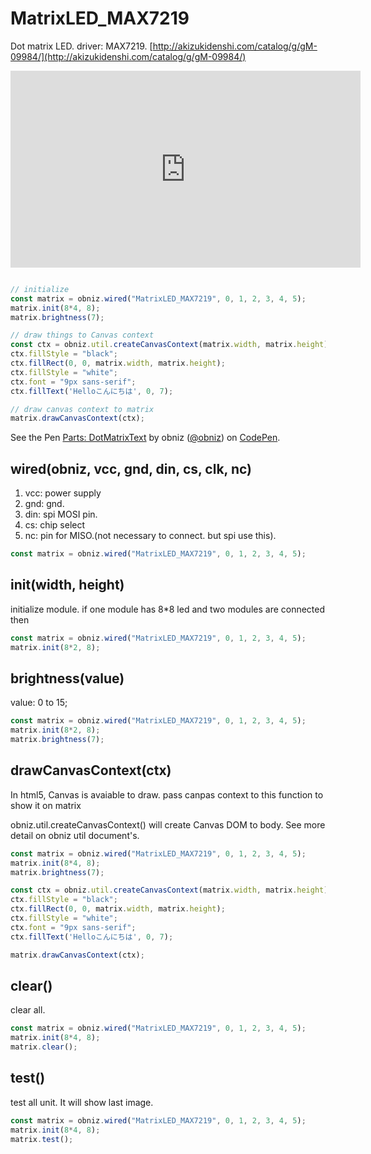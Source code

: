 # MatrixLED_MAX7219
Dot matrix LED. driver: MAX7219.
[http://akizukidenshi.com/catalog/g/gM-09984/](http://akizukidenshi.com/catalog/g/gM-09984/)

<iframe width="560" height="315" src="https://www.youtube.com/embed/5teMmFK1_FY" frameborder="0" allow="autoplay; encrypted-media" allowfullscreen></iframe>

```Javascript

// initialize
const matrix = obniz.wired("MatrixLED_MAX7219", 0, 1, 2, 3, 4, 5);
matrix.init(8*4, 8);
matrix.brightness(7);

// draw things to Canvas context
const ctx = obniz.util.createCanvasContext(matrix.width, matrix.height);
ctx.fillStyle = "black";
ctx.fillRect(0, 0, matrix.width, matrix.height);
ctx.fillStyle = "white";
ctx.font = "9px sans-serif";
ctx.fillText('Helloこんにちは', 0, 7);

// draw canvas context to matrix
matrix.drawCanvasContext(ctx);
```

<p data-height="300" data-theme-id="32184" data-slug-hash="bLBJxe" data-default-tab="js,result" data-user="obniz" data-embed-version="2" data-pen-title="Parts: DotMatrixText" class="codepen">See the Pen <a href="https://codepen.io/obniz/pen/bLBJxe/">Parts: DotMatrixText</a> by obniz (<a href="https://codepen.io/obniz">@obniz</a>) on <a href="https://codepen.io">CodePen</a>.</p>
<script async src="https://production-assets.codepen.io/assets/embed/ei.js"></script>

## wired(obniz, vcc, gnd, din, cs, clk, nc)

1. vcc: power supply
2. gnd: gnd.
3. din: spi MOSI pin.
4. cs: chip select
5. nc: pin for MISO.(not necessary to connect. but spi use this).
 
```Javascript
const matrix = obniz.wired("MatrixLED_MAX7219", 0, 1, 2, 3, 4, 5);
```

## init(width, height)
initialize module.
if one module has 8*8 led and two modules are connected then
```Javascript
const matrix = obniz.wired("MatrixLED_MAX7219", 0, 1, 2, 3, 4, 5);
matrix.init(8*2, 8);
```

## brightness(value)
value: 0 to 15;

```Javascript
const matrix = obniz.wired("MatrixLED_MAX7219", 0, 1, 2, 3, 4, 5);
matrix.init(8*2, 8);
matrix.brightness(7);
```

## drawCanvasContext(ctx)
In html5, Canvas is avaiable to draw.
pass canpas context to this function to show it on matrix

obniz.util.createCanvasContext() will create Canvas DOM to body.
See more detail on obniz util document's.

```Javascript
const matrix = obniz.wired("MatrixLED_MAX7219", 0, 1, 2, 3, 4, 5);
matrix.init(8*4, 8);
matrix.brightness(7);

const ctx = obniz.util.createCanvasContext(matrix.width, matrix.height);
ctx.fillStyle = "black";
ctx.fillRect(0, 0, matrix.width, matrix.height);
ctx.fillStyle = "white";
ctx.font = "9px sans-serif";
ctx.fillText('Helloこんにちは', 0, 7);

matrix.drawCanvasContext(ctx);
```

## clear()
clear all.

```Javascript
const matrix = obniz.wired("MatrixLED_MAX7219", 0, 1, 2, 3, 4, 5);
matrix.init(8*4, 8);
matrix.clear();
```

## test()
test all unit.
It will show last image.

```Javascript
const matrix = obniz.wired("MatrixLED_MAX7219", 0, 1, 2, 3, 4, 5);
matrix.init(8*4, 8);
matrix.test();
```